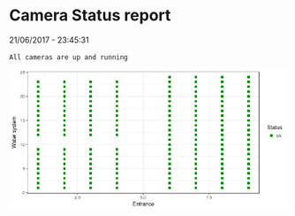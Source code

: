 Camera Status report
================
21/06/2017 - 23:45:31

    All cameras are up and running

![](camreport_files/figure-markdown_github/unnamed-chunk-2-1.png)
